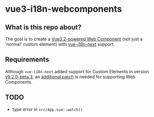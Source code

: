 # vue3-i18n-webcomponents

## What is this repo about?

The goal is to create a [Vue3.2-powered Web Component](https://blog.vuejs.org/posts/vue-3.2.html) (not just a 'normal' custom element) with [vue-i18n-next](https://github.com/intlify/vue-i18n-next) support. 

## Requirements

Although `vue-i18n-next` added support for Custom Elements in version [v9.2.0-beta.3](https://github.com/intlify/vue-i18n-next/releases/tag/v9.2.0-beta.3), an [additional patch](https://github.com/abaumg/vue-i18n-next/tree/feat/webcomponents) is needed for supporting Web Components. 

## TODO

- type error in `src/App.vue::watch()`